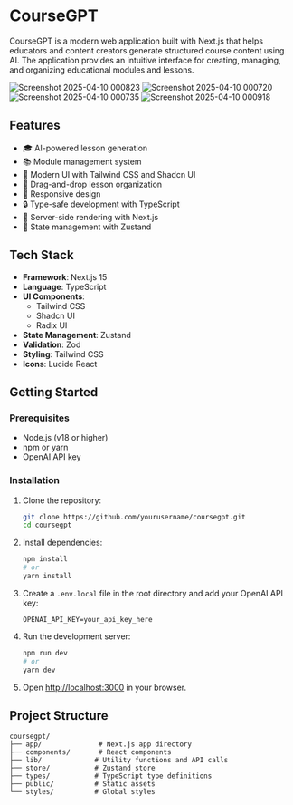 # CourseGPT

CourseGPT is a modern web application built with Next.js that helps educators and content creators generate structured course content using AI. The application provides an intuitive interface for creating, managing, and organizing educational modules and lessons.


![Screenshot 2025-04-10 000823](https://github.com/user-attachments/assets/ea68a8e4-85e6-4f7c-a3da-382bd7345133)
![Screenshot 2025-04-10 000720](https://github.com/user-attachments/assets/c21cbf1d-a14b-468f-81d1-2efb45740fd7)
![Screenshot 2025-04-10 000735](https://github.com/user-attachments/assets/5d150fc5-381c-4def-a443-06d382ab67dd)
![Screenshot 2025-04-10 000918](https://github.com/user-attachments/assets/1c78487f-a51d-427d-a09b-2f1383b7e8ce)

## Features

- 🎓 AI-powered lesson generation
- 📚 Module management system
- 🎨 Modern UI with Tailwind CSS and Shadcn UI
- 🔄 Drag-and-drop lesson organization
- 📱 Responsive design
- 🔒 Type-safe development with TypeScript
- 🚀 Server-side rendering with Next.js
- 💾 State management with Zustand

## Tech Stack

- **Framework**: Next.js 15
- **Language**: TypeScript
- **UI Components**: 
  - Tailwind CSS
  - Shadcn UI
  - Radix UI
- **State Management**: Zustand
- **Validation**: Zod
- **Styling**: Tailwind CSS
- **Icons**: Lucide React

## Getting Started

### Prerequisites

- Node.js (v18 or higher)
- npm or yarn
- OpenAI API key

### Installation

1. Clone the repository:
   ```bash
   git clone https://github.com/yourusername/coursegpt.git
   cd coursegpt
   ```

2. Install dependencies:
   ```bash
   npm install
   # or
   yarn install
   ```

3. Create a `.env.local` file in the root directory and add your OpenAI API key:
   ```
   OPENAI_API_KEY=your_api_key_here
   ```

4. Run the development server:
   ```bash
   npm run dev
   # or
   yarn dev
   ```

5. Open [http://localhost:3000](http://localhost:3000) in your browser.

## Project Structure

```
coursegpt/
├── app/              # Next.js app directory
├── components/       # React components
├── lib/             # Utility functions and API calls
├── store/           # Zustand store
├── types/           # TypeScript type definitions
├── public/          # Static assets
└── styles/          # Global styles
```
